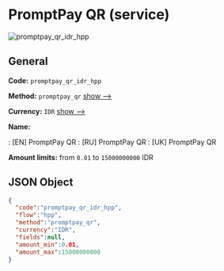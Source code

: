 
# PromptPay QR (service) 
![promptpay_qr_idr_hpp](https://static.openfintech.io/payment_methods/promptpay_qr_idr_hpp/logo.svg?w=400&c=v0.59.26#w200)  

## General 
 
**Code:** `promptpay_qr_idr_hpp` 
 
**Method:** `promptpay_qr` 
 [show -->](/payment-methods/promptpay_qr/) 
 
**Currency:** `IDR` [show -->](/currencies/IDR/) 
 
**Name:** 
 
:	[EN] PromptPay QR 
:	[RU] PromptPay QR 
:	[UK] PromptPay QR 
 
**Amount limits:** from `0.01` to `15000000000` IDR 

## JSON Object 

```json
{
  "code":"promptpay_qr_idr_hpp",
  "flow":"hpp",
  "method":"promptpay_qr",
  "currency":"IDR",
  "fields":null,
  "amount_min":0.01,
  "amount_max":15000000000
}
```  
